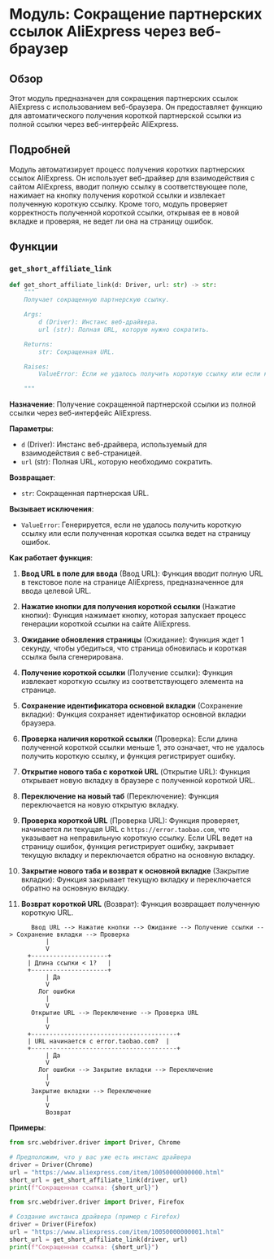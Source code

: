 # Модуль: Сокращение партнерских ссылок AliExpress через веб-браузер

## Обзор

Этот модуль предназначен для сокращения партнерских ссылок AliExpress с использованием веб-браузера. Он предоставляет функцию для автоматического получения короткой партнерской ссылки из полной ссылки через веб-интерфейс AliExpress.

## Подробней

Модуль автоматизирует процесс получения коротких партнерских ссылок AliExpress. Он использует веб-драйвер для взаимодействия с сайтом AliExpress, вводит полную ссылку в соответствующее поле, нажимает на кнопку получения короткой ссылки и извлекает полученную короткую ссылку. Кроме того, модуль проверяет корректность полученной короткой ссылки, открывая ее в новой вкладке и проверяя, не ведет ли она на страницу ошибок.

## Функции

### `get_short_affiliate_link`

```python
def get_short_affiliate_link(d: Driver, url: str) -> str:
    """
    Получает сокращенную партнерскую ссылку.

    Args:
        d (Driver): Инстанс веб-драйвера.
        url (str): Полная URL, которую нужно сократить.

    Returns:
        str: Сокращенная URL.

    Raises:
        ValueError: Если не удалось получить короткую ссылку или если короткая ссылка ведет на страницу ошибок.

    """
```

**Назначение**: Получение сокращенной партнерской ссылки из полной ссылки через веб-интерфейс AliExpress.

**Параметры**:

-   `d` (Driver): Инстанс веб-драйвера, используемый для взаимодействия с веб-страницей.
-   `url` (str): Полная URL, которую необходимо сократить.

**Возвращает**:

-   `str`: Сокращенная партнерская URL.

**Вызывает исключения**:

-   `ValueError`: Генерируется, если не удалось получить короткую ссылку или если полученная короткая ссылка ведет на страницу ошибок.

**Как работает функция**:

1.  **Ввод URL в поле для ввода** (Ввод URL): Функция вводит полную URL в текстовое поле на странице AliExpress, предназначенное для ввода целевой URL.

2.  **Нажатие кнопки для получения короткой ссылки** (Нажатие кнопки): Функция нажимает кнопку, которая запускает процесс генерации короткой ссылки на сайте AliExpress.

3.  **Ожидание обновления страницы** (Ожидание): Функция ждет 1 секунду, чтобы убедиться, что страница обновилась и короткая ссылка была сгенерирована.

4.  **Получение короткой ссылки** (Получение ссылки): Функция извлекает короткую ссылку из соответствующего элемента на странице.

5.  **Сохранение идентификатора основной вкладки** (Сохранение вкладки): Функция сохраняет идентификатор основной вкладки браузера.

6.  **Проверка наличия короткой ссылки** (Проверка): Если длина полученной короткой ссылки меньше 1, это означает, что не удалось получить короткую ссылку, и функция регистрирует ошибку.

7.  **Открытие нового таба с короткой URL** (Открытие URL): Функция открывает новую вкладку в браузере с полученной короткой URL.

8.  **Переключение на новый таб** (Переключение): Функция переключается на новую открытую вкладку.

9.  **Проверка короткой URL** (Проверка URL): Функция проверяет, начинается ли текущая URL с `https://error.taobao.com`, что указывает на неправильную короткую ссылку. Если URL ведет на страницу ошибок, функция регистрирует ошибку, закрывает текущую вкладку и переключается обратно на основную вкладку.

10. **Закрытие нового таба и возврат к основной вкладке** (Закрытие вкладки): Функция закрывает текущую вкладку и переключается обратно на основную вкладку.

11. **Возврат короткой URL** (Возврат): Функция возвращает полученную короткую URL.

```
      Ввод URL --> Нажатие кнопки --> Ожидание --> Получение ссылки --> Сохранение вкладки --> Проверка
          |
          V
     +---------------------+
     | Длина ссылки < 1?   |
     +---------------------+
          | Да
          V
        Лог ошибки
          |
          V
      Открытие URL --> Переключение --> Проверка URL
          |
          V
     +----------------------------------------+
     | URL начинается с error.taobao.com?  |
     +----------------------------------------+
          | Да
          V
        Лог ошибки --> Закрытие вкладки --> Переключение
          |
          V
      Закрытие вкладки --> Переключение
          |
          V
          Возврат
```

**Примеры**:

```python
from src.webdriver.driver import Driver, Chrome

# Предположим, что у вас уже есть инстанс драйвера
driver = Driver(Chrome)
url = "https://www.aliexpress.com/item/10050000000000.html"
short_url = get_short_affiliate_link(driver, url)
print(f"Сокращенная ссылка: {short_url}")
```

```python
from src.webdriver.driver import Driver, Firefox

# Создание инстанса драйвера (пример с Firefox)
driver = Driver(Firefox)
url = "https://www.aliexpress.com/item/10050000000001.html"
short_url = get_short_affiliate_link(driver, url)
print(f"Сокращенная ссылка: {short_url}")